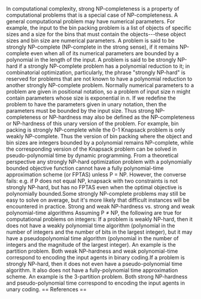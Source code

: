 In computational complexity, strong NP-completeness is a property of
computational problems that is a special case of NP-completeness. A
general computational problem may have numerical parameters. For
example, the input to the bin packing problem is a list of objects of
specific sizes and a size for the bins that must contain the
objects---these object sizes and bin size are numerical parameters. A
problem is said to be strongly NP-complete (NP-complete in the strong
sense), if it remains NP-complete even when all of its numerical
parameters are bounded by a polynomial in the length of the input. A
problem is said to be strongly NP-hard if a strongly NP-complete problem
has a polynomial reduction to it; in combinatorial optimization,
particularly, the phrase \"strongly NP-hard\" is reserved for problems
that are not known to have a polynomial reduction to another strongly
NP-complete problem. Normally numerical parameters to a problem are
given in positional notation, so a problem of input size n might contain
parameters whose size is exponential in n. If we redefine the problem to
have the parameters given in unary notation, then the parameters must be
bounded by the input size. Thus strong NP-completeness or NP-hardness
may also be defined as the NP-completeness or NP-hardness of this unary
version of the problem. For example, bin packing is strongly NP-complete
while the 0-1 Knapsack problem is only weakly NP-complete. Thus the
version of bin packing where the object and bin sizes are integers
bounded by a polynomial remains NP-complete, while the corresponding
version of the Knapsack problem can be solved in pseudo-polynomial time
by dynamic programming. From a theoretical perspective any strongly
NP-hard optimization problem with a polynomially bounded objective
function cannot have a fully polynomial-time approximation scheme (or
FPTAS) unless P = NP. However, the converse fails: e.g. if P does not
equal NP, knapsack with two constraints is not strongly NP-hard, but has
no FPTAS even when the optimal objective is polynomially bounded.Some
strongly NP-complete problems may still be easy to solve on average, but
it\'s more likely that difficult instances will be encountered in
practice. Strong and weak NP-hardness vs. strong and weak
polynomial-time algorithms Assuming P ≠ NP, the following are true for
computational problems on integers: If a problem is weakly NP-hard, then
it does not have a weakly polynomial time algorithm (polynomial in the
number of integers and the number of bits in the largest integer), but
it may have a pseudopolynomial time algorithm (polynomial in the number
of integers and the magnitude of the largest integer). An example is the
partition problem. Both weak NP-hardness and weak polynomial-time
correspond to encoding the input agents in binary coding.If a problem is
strongly NP-hard, then it does not even have a pseudo-polynomial time
algorithm. It also does not have a fully-polynomial time approximation
scheme. An example is the 3-partition problem. Both strong NP-hardness
and pseudo-polynomial time correspond to encoding the input agents in
unary coding. == References ==
